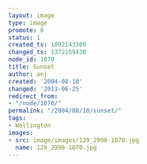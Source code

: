 ```yaml
---
layout: image
type: image
promote: 0
status: 1
created_ts: 1092143309
changed_ts: 1372159430
node_id: 1070
title: Sunset
author: anj
created: '2004-08-10'
changed: '2013-06-25'
redirect_from:
- "/node/1070/"
permalink: "/2004/08/10/sunset/"
tags:
- Wellington
images:
- src: image/images/129_2998-1070.jpg
  name: 129_2998-1070.jpg
---
```


